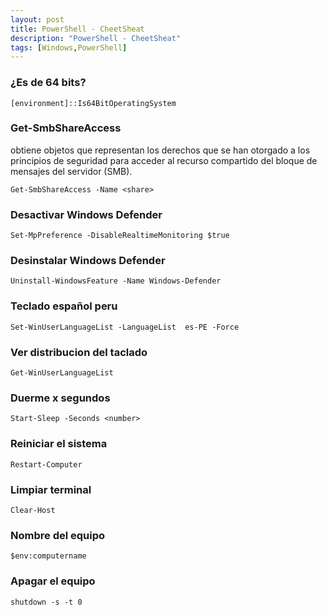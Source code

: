 ```yaml
---
layout: post
title: PowerShell - CheetSheat
description: "PowerShell - CheetSheat"
tags: [Windows,PowerShell]
---
```


### ¿Es de 64 bits?

```
[environment]::Is64BitOperatingSystem
```

### Get-SmbShareAccess

obtiene objetos que representan los derechos que se han otorgado a los principios de seguridad para acceder al recurso compartido del bloque de mensajes del servidor (SMB).

```
Get-SmbShareAccess -Name <share>
```

### Desactivar Windows Defender

```
Set-MpPreference -DisableRealtimeMonitoring $true
```

### Desinstalar Windows Defender

```
Uninstall-WindowsFeature -Name Windows-Defender
```

### Teclado español peru

```
Set-WinUserLanguageList -LanguageList  es-PE -Force
```

### Ver distribucion del taclado

```
Get-WinUserLanguageList
```

### Duerme x segundos

```
Start-Sleep -Seconds <number>
```

### Reiniciar el sistema

```
Restart-Computer
```

### Limpiar terminal

```
Clear-Host
```

### Nombre del equipo

```
$env:computername
```

### Apagar el equipo

```
shutdown -s -t 0
```
